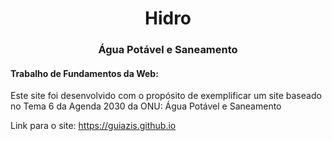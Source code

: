 <h1 align="center">
    Hidro
</h1>
<h3 align="center">
    Água Potável e Saneamento
</h3>

#### Trabalho de Fundamentos da Web:

Este site foi desenvolvido com o propósito de exemplificar um site baseado no Tema 6 da Agenda 2030 da ONU: Água Potável e Saneamento

Link para o site: https://guiazis.github.io